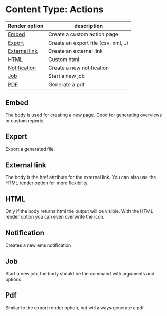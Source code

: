 # Content Type: Actions

Render option | description
--- | ---
[Embed](#embed) | Create a custom action page
[Export](#export) | Create an export file (csv, xml, ..)
[External link](#external-link) | Create an external link
[HTML](#html) | Custom html
[Notification](#notification) | Create a new notification
[Job](#job) | Start a new job
[PDF](#pdf) | Generate a pdf 

## Embed
The body is used for creating a new page. 
Good for generating overviews or custom reports.

## Export
Export a generated file.

## External link
The body is the href attribute for the external link.
You can also use the HTML render option for more flexibility.

## HTML
Only if the body returns html the output will be visible. 
With the HTML render option you can even overwrite the icon.

## Notification
Creates a new ems notification

## Job
Start a new job, the body should be the command with arguments and options.

## Pdf
Similar to the export render option, but will always generate a pdf.


